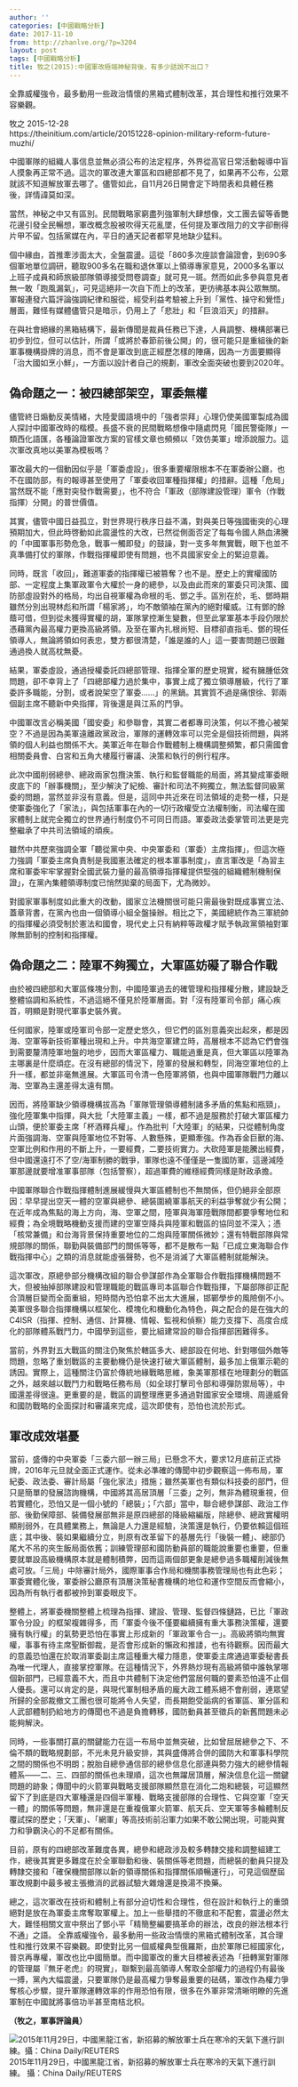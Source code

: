 ```yaml
---
author: ''
categories: [中國戰略分析]
date: 2017-11-10
from: http://zhanlve.org/?p=3204
layout: post
tags: [中國戰略分析]
title: 牧之(2015):中國軍改極端神秘背後，有多少話說不出口？
---
```


<div id="entry">
<div class="at-above-post addthis_tool" data-url="http://zhanlve.org/?p=3204">
</div>
<p class="p-article__lead u-font-sans">
  全靠威權強令，最多動用一些政治情懷的黑箱式體制改革，其合理性和推行效果不容樂觀。
 </p>
<div class="p-article__meta u-font-sans u-clearfix">
<span class="byline u-inline-divider">
   牧之
  </span>
<time class="posted-time" datetime="2015-12-28T16:08:00+08:00">
   2015-12-28
  </time>
</div>
<div class="p-article__meta u-font-sans u-clearfix">
  https://theinitium.com/article/20151228-opinion-military-reform-future-muzhi/
 </div>
<div class="p-article__meta u-font-sans u-clearfix">
</div>
<div class="p-article__meta u-font-sans u-clearfix">
<p>
   中國軍隊的組織人事信息並無必須公布的法定程序，外界從高官日常活動報導中盲人摸象再正常不過。這次的軍改連大軍區和四總部都不見了，如果再不公布，公眾就該不知道解放軍去哪了。儘管如此，自11月26日開會定下時間表和具體任務後，詳情諱莫如深。
  </p>
<p>
   當然，神秘之中又有區別。民間戰略家窮盡列強軍制大肆想像，文工團去留等香艷花邊引發全民暢想，軍改概念股被吹得天花亂墜，任何提及軍改阻力的文字卻刪得片甲不留。包括黨媒在內，平日的通天記者都罕見地缺少猛料。
  </p>
<p>
   個中緣由，首推牽涉面太大，全盤震盪。這從「860多次座談會論證會，到690多個軍地單位調研，聽取900多名在職和退休軍以上領導專家意見，2000多名軍以上班子成員和師旅級部隊領導接受問卷調查」就可見一斑。然而如此多參與意見者無一敢「跑風漏氣」，可見這絕非一次自下而上的改革，更彷彿基本與公眾無關。軍報連發六篇評論強調紀律和服從，經受利益考驗被上升到「黨性、操守和覺悟」層面，難怪有媒體儘管只是暗示，仍用上了「悲壯」和「巨浪滔天」的措辭。
  </p>
<div>
</div>
<p>
   在與社會絕緣的黑箱結構下，最新傳聞是裁員任務已下達，人員調整、機構部署已初步到位，但可以估計，所謂「或將於春節前後公開」的，很可能只是重組後的新軍事機構掛牌的消息，而不會是軍改到底正經歷怎樣的陣痛，因為一方面要顯得「治大國如烹小鮮」，一方面以設計者自己的規劃，軍改全面突破也要到2020年。
  </p>
<h2>
   偽命題之一：被四總部架空，軍委無權
  </h2>
<p>
   儘管終日煽動反美情緒，大陸愛國語境中的「強者崇拜」心理仍使美國軍製成為國人探討中國軍改時的楷模。長盛不衰的民間戰略想像中隨處閃見「國民警衛隊」一類西化語匯，各種論證軍改方案的官樣文章也頻頻以「效仿美軍」增添說服力。這次軍改真地以美軍為模板嗎？
  </p>
<p>
   軍改最大的一個動因似乎是「軍委虛設」，很多重要權限根本不在軍委辦公廳，也不在國防部，有的報導甚至使用了「軍委收回軍種指揮權」的措辭。這種「危局」當然既不能「應對突發作戰需要」，也不符合「軍政（部隊建設管理）軍令（作戰指揮）分開」的普世價值。
  </p>
<p>
   其實，儘管中國日益孤立，對世界現行秩序日益不滿，對與美日等強國衝突的心理預期加大，但此時啓動如此震盪性的大改，已然從側面否定了每每令國人熱血沸騰的「中國軍事形勢危急，戰事一觸即發」的鼓譟，對一支多年無實戰，眼下也並不真準備打仗的軍隊，作戰指揮權即使有問題，也不具國家安全上的緊迫意義。
  </p>
<p>
   同時，既言「收回」，難道軍委的指揮權已被篡奪？也不是。歷史上的實權國防部、一定程度上集軍政軍令大權於一身的總參，以及由此而來的軍委只司決策、國防部虛設對外的格局，均出自視軍權為命根的毛、鄧之手。區別在於，毛、鄧時期雖然分別出現林彪和所謂「楊家將」，均不敵領袖在黨內的絕對權威。江有鄧的餘蔭可借，但到從未獲得實權的胡，軍隊掌控漸生變數，但至此掌軍基本手段仍限於憑藉黨內最高權力更換高級將領。及至在軍內扎根尚短、目標卻直指毛、鄧的現任領導人，無論將領如何表忠，雙方都很清楚，「誰是誰的人」這一要害問題已很難通過換人就高枕無憂。
  </p>
<p>
   結果，軍委虛設，通過授權委託四總部管理、指揮全軍的歷史現實，縱有臃腫低效問題，卻不幸背上了「四總部權力過於集中，事實上成了獨立領導層級，代行了軍委許多職能，分割，或者說架空了軍委……」的黑鍋。其實質不過是痛恨徐、郭兩個副主席不聽新中央指揮，背後還是與江系的鬥爭。
  </p>
<p>
   中國軍改言必稱美國「國安委」和參聯會，其實二者都專司決策，何以不擔心被架空？不過是因為美軍遠離政黨政治，軍隊的運轉效率可以完全是個技術問題，與將領的個人利益也關係不大。美軍近年在聯合作戰體制上機構調整頻繁，都只需國會相關委員會、白宮和五角大樓履行審議、決策和執行的例行程序。
  </p>
<p>
   此次中國削弱總參、總政兩家包攬決策、執行和監督職能的局面，將其變成軍委眼皮底下的「辦事機關」，至少解決了紀檢、審計和司法不夠獨立，無法監督同級黨委的問題，當然並非沒有意義。但是，這同中共近來在司法領域的走勢一樣，只是使軍委強化了「家法」，與包括軍事在內的一切行政權受立法權制衡，司法權在國家體制上就完全獨立的世界通行制度仍不可同日而語。軍委政法委掌管司法更是完整繼承了中共司法領域的頑疾。
  </p>
<p>
   雖然中共歷來強調全軍「聽從黨中央、中央軍委和（軍委）主席指揮」，但這次極力強調「軍委主席負責制是我國憲法確定的根本軍事制度」，直言軍改是「為習主席和軍委牢牢掌握對全國武裝力量的最高領導指揮權提供堅強的組織體制機制保證」，在黨內集體領導制度已悄然拋棄的局面下，尤為微妙。
  </p>
<p>
   對國家軍事制度如此重大的改動，國家立法機關很可能只需最後對既成事實立法、蓋章背書，在黨內也由一個領導小組全盤操辦。相比之下，美國總統作為三軍統帥的指揮權必須受制於憲法和國會，現代史上只有納粹等政權才賦予執政黨領袖對軍隊無節制的控制和指揮權。
  </p>
<h2>
   偽命題之二：陸軍不夠獨立，大軍區妨礙了聯合作戰
  </h2>
<p>
   由於被四總部和大軍區條塊分割，中國陸軍過去的確管理和指揮權分散，建設缺乏整體協調和系統性，不過這絕不僅見於陸軍層面。對「沒有陸軍司令部」痛心疾首，明顯是對現代軍事史裝外賓。
  </p>
<p>
   任何國家，陸軍或陸軍司令部一定歷史悠久，但它們的區別意義突出起來，都是因海、空軍等新技術軍種出現和上升。中共海空軍建立時，高層根本不認為它們會強到需要釐清陸軍地盤的地步，因而大軍區權力、職能過重是真，但大軍區以陸軍為主哪裏是什麼頑症。在沒有總部的情況下，陸軍的發展和轉型，同海空軍地位的上升一樣，都並非毫無進展。大軍區司令清一色陸軍將領，也與中國軍隊戰鬥力離以海、空軍為主還差得太遠有關。
  </p>
<p>
   因而，將陸軍缺少領導機構拔高為「軍隊管理領導體制諸多矛盾的焦點和瓶頸」，強化陸軍集中指揮，與大批「大陸軍主義」一樣，都不過是服務於打破大軍區權力山頭，便於軍委主席「杯酒釋兵權」。作為批判「大陸軍」的結果，只從體制角度片面強調海、空軍與陸軍地位不對等、人數懸殊，更顯牽強。作為吞金巨獸的海、空軍比例和作用的不斷上升，一要經費，二要技術實力。大砍陸軍是能騰出經費，但中國還遠打不了空/海軍制勝的戰爭，軍隊也遠不僅僅是一隻國防軍，這邊減陸軍那邊就要增准軍事部隊（包括警察），超過軍費的維穩經費同樣是財政承擔。
  </p>
<p>
   中國軍隊聯合作戰指揮體制進展緩慢與大軍區體制也不無關係，但仍絕非全部原因：早早提出空天一體的空軍與總參、總裝圍繞軍事航天的利益爭奪就少有公開；在近年成為焦點的海上方向，海、空軍之間，陸軍與海軍陸戰隊間都要爭奪地位和經費；為全境戰略機動支援而建的空軍空降兵與陸軍和戰區的協同並不深入；憑「核常兼備」和台海背景保持重要地位的二炮與陸軍關係微妙；還有特戰部隊與常規部隊的關係，聯勤與裝備部門的關係等等，都不是散布一點「已成立東海聯合作戰指揮中心」之類的消息就能虛張聲勢，也不是消滅了大軍區體制就能解決。
  </p>
<p>
   這次軍改，原總參部分機構改組的聯合參謀部作為全軍聯合作戰指揮機構問題不大，但被抽掉部隊建設和管理職能的戰區專司本區聯合作戰指揮，下屬部隊卻正配合頂層巨變而全面重組，短時間內恐怕拿不出太大進展，邯鄲學步的風險倒不小。美軍很多聯合指揮機構以框架化、模塊化和機動化為特色，與之配合的是在強大的C4ISR（指揮、控制、通信、計算機、情報、監視和偵察）能力支撐下、高度合成化的部隊體系戰鬥力，中國學到這些，要比組建常設的聯合指揮部困難得多。
  </p>
<p>
   當前，外界對五大戰區的關注仍聚焦於轄區多大、總部設在何地、針對哪個外敵等問題，忽略了重划戰區的主要動機仍是快速打破大軍區體制，最多加上俄軍示範的誘因。實際上，這種關注仍富於傳統地緣戰略思維，象美軍那樣在地理劃分的戰區之外，越來越以戰鬥力和戰略任務布局（如全球打擊司令部和導彈防禦局等），中國還差得很遠。更重要的是，戰區的調整理應更多通過對國家安全環境、周邊威脅和國防戰略的全面探討和審議來完成，這次即使有，恐怕也流於形式。
  </p>
<h2>
   軍改成效堪憂
  </h2>
<p>
   當前，盛傳的中央軍委「三委六部一辦三局」已懸念不大，要求12月底前正式掛牌，2016年元旦就全面正式運作。從未必準確的傳聞中初步觀察這一佈布局，軍紀委、政法委、審計局屬「強化家法」措施；雖然美軍也有類似科技委的部門，但只是簡單的發展諮詢機構，中國將其高居頂層「三委」之列，無非為體現重視，但若實體化，恐怕又是一個小號的「總裝」；「六部」當中，聯合總參謀部、政治工作部、後勤保障部、裝備發展部無非是原四總部的降級縮編版，除總參、總政實權明顯削弱外，在具體業務上，無論是人力還是經驗，決策還是執行，仍要依賴這個班底；其中後、裝如果繼續分立，則原有改革留下的基層先行「後裝一體」、總部仍尾大不吊的夾生飯局面依舊；訓練管理部和國防動員部的職能說重要也重要，但重要就單設高級機構原本就是體制積弊，因而這兩個部更象是總參過多職權削減後無處可放。「三局」中除審計局外，國際軍事合作局和機關事務管理局也有此色彩；軍委實體化後，軍委辦公廳原有頂層決策秘書機構的地位和運作空間反而會縮小，因為所有執行者都被拎到軍委眼皮下。
  </p>
<p>
   整體上，將軍委機關整體上梳理為指揮、建設、管理、監督四條鏈路，已比「軍政軍令分設」的框架複雜得多，而「軍委今後不僅要繼續擁有重大事務決策權，還要擁有執行權」的氣勢更恐怕在事實上形成新的「軍政軍令合一」。高級將領均無實權，事事有待主席聖斷御裁，是否會形成新的懶政和推諉，也有待觀察。因而最大的意義恐怕還在於取消軍委副主席這種重大權力隱患，使軍委主席通過軍委秘書長為唯一代理人，直接掌控軍隊。在這種情況下，外界熱炒現有高級將領中誰執掌哪個新部門，已經意義不大，而且中共體制下決定他們當居何職的要素恐怕遠不止個人優長。還可以肯定的是，與現代軍制相矛盾的龐大政工體系絕不會削弱，連眾望所歸的全部裁撤文工團也很可能將令人失望，而長期飽受詬病的省軍區、軍分區和人武部體制扔給地方的傳聞也不過是負擔轉移，國防動員甚至徵兵的新舊問題未必能夠解決。
  </p>
<p>
   同時，一些事關打贏的關鍵能力在這一布局中並無突破，比如曾屈居總參之下、不倫不類的戰略規劃部，不光未見升級安排，其與盛傳將合併的國防大和軍事科學院之間的關係也不明朗；脫胎自總參通信部的總參信息化部連與勢力強大的總參情報體系——二、三、四部的關係也未理順，這次也無躍居頂層，解決信息化這一關鍵問題的跡象；傳聞中的火箭軍與戰略支援部隊顯然意在消化二炮和總裝，可這顯然留下了到底是四大軍種還是四個半軍種、戰略支援部隊的合理性、它與空軍「空天一體」的關係等問題，無非還是在重複俄軍火箭軍、航天兵、空天軍等多輪體制反覆試探的歷史；「天軍」、「網軍」等高技術前沿軍力如果不敢公開出現，可能與實力和爭霸決心的不足都有關係。
  </p>
<p>
   目前，原有的四總部改革難度各異，總參和總政涉及較多轉隸交接和調整組建工作，總後其實更多難度在於全軍聯勤和後、裝關係等老問題，而總裝的動員只提及轉隸交接和「確保機關部隊以新的領導關係和指揮關係順暢運行」，可見這個歷屆軍改規劃中最多被主張撤消的武器試驗大雜燴還是換湯不換藥。
  </p>
<p>
   總之，這次軍改在技術和體制上有部分迫切性和合理性，但在設計和執行上的重頭絕對是放在為軍委主席奪取軍權上。加上一些舉措的不徹底和不配套，震盪必然太大，難怪相關文宣中祭出了鄧小平「精簡整編要搞革命的辦法，改良的辦法根本行不通」之語。 全靠威權強令，最多動用一些政治情懷的黑箱式體制改革，其合理性和推行效果不容樂觀。即使對比另一個威權典型俄羅斯，由於軍隊已經國家化，普京再專權，軍改也比中國簡單。而中國軍改的重大目標被表述為「扭轉黨對軍隊的管理屬『無牙老虎』的現實」，聯繫到最高領導人奪取全部權力的過程仍有最後一搏，黨內大幅震盪，只要軍隊仍是最高權力爭奪最重要的砝碼，軍改作為權力爭奪核心步驟，提升軍隊運轉效率的作用恐怕有限，很多在外軍非常清晰明瞭的先進軍制在中國就將事倍功半甚至南桔北枳。
  </p>
<p>
<strong>
    （牧之，軍事評論員）
   </strong>
</p>
</div>
<p>
<a class="image">
<img alt="2015年11月29日，中國黑龍江省，新招募的解放軍士兵在寒冷的天氣下進行訓練。攝：China Daily/REUTERS" src="https://d32kak7w9u5ewj.cloudfront.net/media/867a5ecd272340ea8f649a4d773607d8.jpg?imageView2/1/w/1080/h/720/format/jpg"/>
</a>
  2015年11月29日，中國黑龍江省，新招募的解放軍士兵在寒冷的天氣下進行訓練。
  <span class="credit">
   攝：China Daily/REUTERS
  </span>
</p>
<!-- AddThis Advanced Settings above via filter on the_content -->
<!-- AddThis Advanced Settings below via filter on the_content -->
<!-- AddThis Advanced Settings generic via filter on the_content -->
<!-- AddThis Share Buttons above via filter on the_content -->
<!-- AddThis Share Buttons below via filter on the_content -->
<div class="at-below-post addthis_tool" data-url="http://zhanlve.org/?p=3204">
</div>
<!-- AddThis Share Buttons generic via filter on the_content -->
</div>
